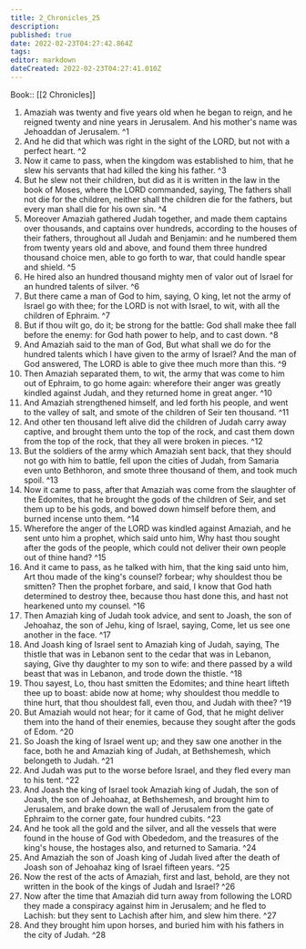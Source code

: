 ```yaml
---
title: 2_Chronicles_25
description: 
published: true
date: 2022-02-23T04:27:42.864Z
tags: 
editor: markdown
dateCreated: 2022-02-23T04:27:41.010Z
---
```


 Book:: [[2 Chronicles]]
 1. Amaziah was twenty and five years old when he began to reign, and he reigned twenty and nine years in Jerusalem. And his mother's name was Jehoaddan of Jerusalem. ^1
 2. And he did that which was right in the sight of the LORD, but not with a perfect heart. ^2
 3. Now it came to pass, when the kingdom was established to him, that he slew his servants that had killed the king his father. ^3
 4. But he slew not their children, but did as it is written in the law in the book of Moses, where the LORD commanded, saying, The fathers shall not die for the children, neither shall the children die for the fathers, but every man shall die for his own sin. ^4
 5. Moreover Amaziah gathered Judah together, and made them captains over thousands, and captains over hundreds, according to the houses of their fathers, throughout all Judah and Benjamin: and he numbered them from twenty years old and above, and found them three hundred thousand choice men, able to go forth to war, that could handle spear and shield. ^5
 6. He hired also an hundred thousand mighty men of valor out of Israel for an hundred talents of silver. ^6
 7. But there came a man of God to him, saying, O king, let not the army of Israel go with thee; for the LORD is not with Israel, to wit, with all the children of Ephraim. ^7
 8. But if thou wilt go, do it; be strong for the battle: God shall make thee fall before the enemy: for God hath power to help, and to cast down. ^8
 9. And Amaziah said to the man of God, But what shall we do for the hundred talents which I have given to the army of Israel? And the man of God answered, The LORD is able to give thee much more than this. ^9
 10. Then Amaziah separated them, to wit, the army that was come to him out of Ephraim, to go home again: wherefore their anger was greatly kindled against Judah, and they returned home in great anger. ^10
 11. And Amaziah strengthened himself, and led forth his people, and went to the valley of salt, and smote of the children of Seir ten thousand. ^11
 12. And other ten thousand left alive did the children of Judah carry away captive, and brought them unto the top of the rock, and cast them down from the top of the rock, that they all were broken in pieces. ^12
 13. But the soldiers of the army which Amaziah sent back, that they should not go with him to battle, fell upon the cities of Judah, from Samaria even unto Bethhoron, and smote three thousand of them, and took much spoil. ^13
 14. Now it came to pass, after that Amaziah was come from the slaughter of the Edomites, that he brought the gods of the children of Seir, and set them up to be his gods, and bowed down himself before them, and burned incense unto them. ^14
 15. Wherefore the anger of the LORD was kindled against Amaziah, and he sent unto him a prophet, which said unto him, Why hast thou sought after the gods of the people, which could not deliver their own people out of thine hand? ^15
 16. And it came to pass, as he talked with him, that the king said unto him, Art thou made of the king's counsel? forbear; why shouldest thou be smitten? Then the prophet forbare, and said, I know that God hath determined to destroy thee, because thou hast done this, and hast not hearkened unto my counsel. ^16
 17. Then Amaziah king of Judah took advice, and sent to Joash, the son of Jehoahaz, the son of Jehu, king of Israel, saying, Come, let us see one another in the face. ^17
 18. And Joash king of Israel sent to Amaziah king of Judah, saying, The thistle that was in Lebanon sent to the cedar that was in Lebanon, saying, Give thy daughter to my son to wife: and there passed by a wild beast that was in Lebanon, and trode down the thistle. ^18
 19. Thou sayest, Lo, thou hast smitten the Edomites; and thine heart lifteth thee up to boast: abide now at home; why shouldest thou meddle to thine hurt, that thou shouldest fall, even thou, and Judah with thee? ^19
 20. But Amaziah would not hear; for it came of God, that he might deliver them into the hand of their enemies, because they sought after the gods of Edom. ^20
 21. So Joash the king of Israel went up; and they saw one another in the face, both he and Amaziah king of Judah, at Bethshemesh, which belongeth to Judah. ^21
 22. And Judah was put to the worse before Israel, and they fled every man to his tent. ^22
 23. And Joash the king of Israel took Amaziah king of Judah, the son of Joash, the son of Jehoahaz, at Bethshemesh, and brought him to Jerusalem, and brake down the wall of Jerusalem from the gate of Ephraim to the corner gate, four hundred cubits. ^23
 24. And he took all the gold and the silver, and all the vessels that were found in the house of God with Obededom, and the treasures of the king's house, the hostages also, and returned to Samaria. ^24
 25. And Amaziah the son of Joash king of Judah lived after the death of Joash son of Jehoahaz king of Israel fifteen years. ^25
 26. Now the rest of the acts of Amaziah, first and last, behold, are they not written in the book of the kings of Judah and Israel? ^26
 27. Now after the time that Amaziah did turn away from following the LORD they made a conspiracy against him in Jerusalem; and he fled to Lachish: but they sent to Lachish after him, and slew him there. ^27
 28. And they brought him upon horses, and buried him with his fathers in the city of Judah. ^28
